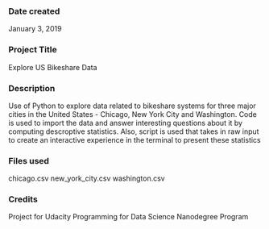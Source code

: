 ### Date created
January 3, 2019

### Project Title
Explore US Bikeshare Data

### Description
Use of Python to explore data related to bikeshare systems for three major cities in the United States - Chicago, New York City and Washington. Code is used to import the data and answer interesting questions about it by computing descroptive statistics. Also, script is used that takes in raw input to create an interactive experience in the terminal to present these statistics

### Files used
chicago.csv
new_york_city.csv
washington.csv

### Credits
Project for Udacity Programming for Data Science Nanodegree Program
